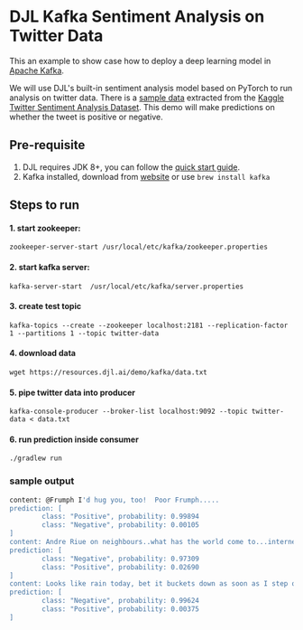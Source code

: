 # DJL Kafka Sentiment Analysis on Twitter Data

This an example to show case how to deploy a deep learning model in [Apache  Kafka](http://kafka.apache.org/).

We will use DJL's built-in sentiment analysis model based on PyTorch to run analysis on twitter data.
There is a [sample data](data.txt) extracted from the [Kaggle Twitter Sentiment Analysis Dataset](https://www.kaggle.com/kazanova/sentiment140).
This demo will make predictions on whether the tweet is positive or negative.


## Pre-requisite

1. DJL requires JDK 8+, you can follow the [quick start guide](https://docs.djl.ai/docs/development/setup.html).
2. Kafka installed, download from [website](http://kafka.apache.org/) or use `brew install kafka` 

## Steps to run

#### 1. start zookeeper:

`zookeeper-server-start /usr/local/etc/kafka/zookeeper.properties`

#### 2. start kafka server:

`kafka-server-start  /usr/local/etc/kafka/server.properties`

#### 3. create test topic

`kafka-topics --create --zookeeper localhost:2181 --replication-factor 1 --partitions 1 --topic twitter-data`

#### 4. download data

`wget https://resources.djl.ai/demo/kafka/data.txt`

#### 5. pipe twitter data into producer

`kafka-console-producer --broker-list localhost:9092 --topic twitter-data < data.txt`

#### 6. run prediction inside consumer

`./gradlew run`

### sample output

```bash
content: @Frumph I'd hug you, too!  Poor Frumph.....
prediction: [
        class: "Positive", probability: 0.99894
        class: "Negative", probability: 0.00105
]
content: Andre Riue on neighbours..what has the world come to...internets down  lol
prediction: [
        class: "Negative", probability: 0.97309
        class: "Positive", probability: 0.02690
]
content: Looks like rain today, bet it buckets down as soon as I step outside front door, always the way !!!!, downhill all the way from today
prediction: [
        class: "Negative", probability: 0.99624
        class: "Positive", probability: 0.00375
]
```
